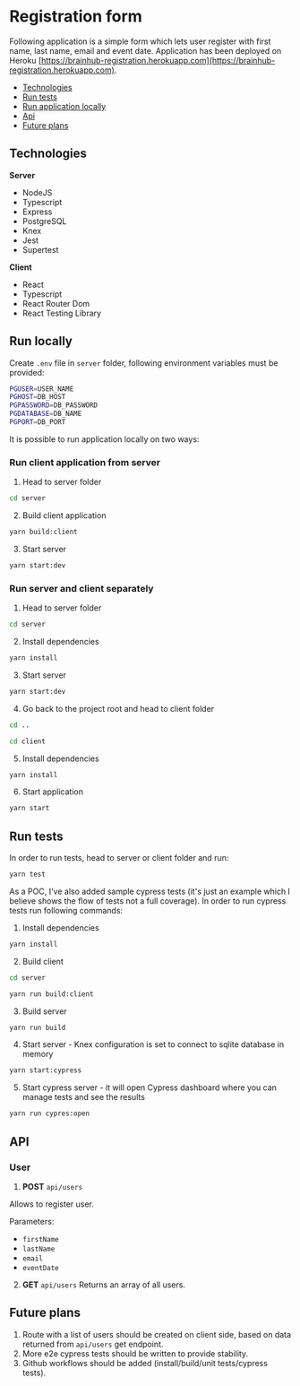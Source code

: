 # Registration form

Following application is a simple form which lets user register with first name, last name, email and event date. Application has been deployed on Heroku [https://brainhub-registration.herokuapp.com](https://brainhub-registration.herokuapp.com).

- [Technologies](#technologies)
- [Run tests](#run-tests)
- [Run application locally](#run-locally)
- [Api](#api)
- [Future plans](#future-plans)

## Technologies

**Server**

- NodeJS
- Typescript
- Express
- PostgreSQL
- Knex
- Jest
- Supertest

**Client**

- React
- Typescript
- React Router Dom
- React Testing Library

## Run locally

Create `.env` file in `server` folder, following environment variables must be provided:

```sh
PGUSER=USER_NAME
PGHOST=DB_HOST
PGPASSWORD=DB_PASSWORD
PGDATABASE=DB_NAME
PGPORT=DB_PORT
```

It is possible to run application locally on two ways:

### Run client application from server

1. Head to server folder

```sh
cd server
```

2. Build client application

```sh
yarn build:client
```

3. Start server

```sh
yarn start:dev
```

### Run server and client separately

1. Head to server folder

```sh
cd server
```

2. Install dependencies

```sh
yarn install
```

3. Start server

```sh
yarn start:dev
```

4. Go back to the project root and head to client folder

```sh
cd ..
```

```sh
cd client
```

5. Install dependencies

```sh
yarn install
```

6. Start application

```sh
yarn start
```

## Run tests

In order to run tests, head to server or client folder and run:

```sh
yarn test
```

As a POC, I've also added sample cypress tests (it's just an example which I believe shows the flow of tests not a full coverage). In order to run cypress tests run following commands:

1. Install dependencies

```sh
yarn install
```

2. Build client

```sh
cd server
```

```sh
yarn run build:client
```

3. Build server

```sh
yarn run build
```

4. Start server - Knex configuration is set to connect to sqlite database in memory

```sh
yarn start:cypress
```

5. Start cypress server - it will open Cypress dashboard where you can manage tests and see the results

```sh
yarn run cypres:open
```

## API

### User

1. **POST** `api/users`

Allows to register user.

Parameters:

- `firstName`
- `lastName`
- `email`
- `eventDate`

2. **GET** `api/users`
   Returns an array of all users.

## Future plans

1. Route with a list of users should be created on client side, based on data returned from `api/users` get endpoint.
2. More e2e cypress tests should be written to provide stability.
3. Github workflows should be added (install/build/unit tests/cypress tests).
